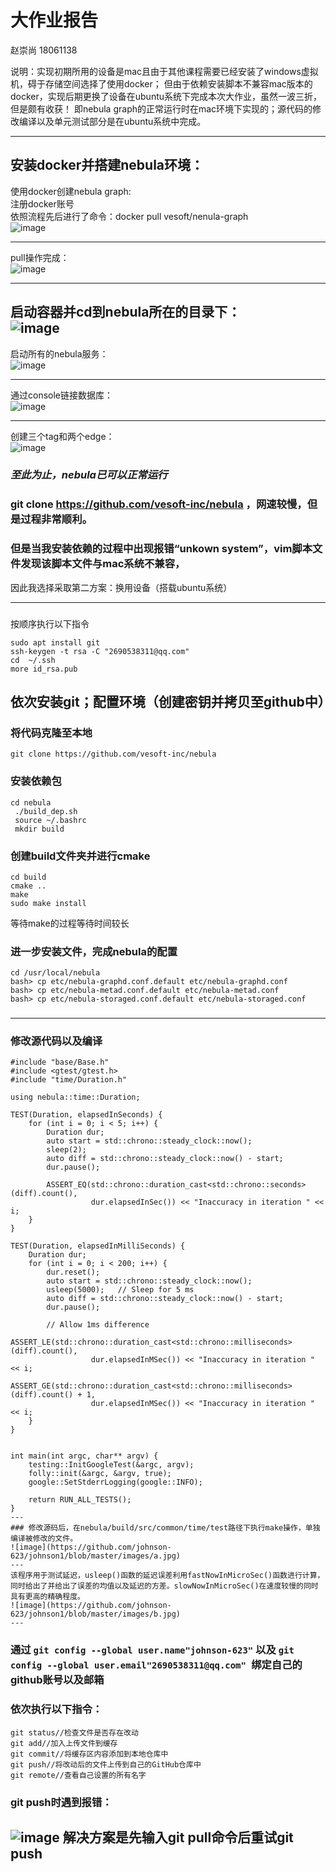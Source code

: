 # 大作业报告
赵崇尚 18061138

说明：实现初期所用的设备是mac且由于其他课程需要已经安装了windows虚拟机，碍于存储空间选择了使用docker；
但由于依赖安装脚本不兼容mac版本的docker，实现后期更换了设备在ubuntu系统下完成本次大作业，虽然一波三折，但是颇有收获！
即nebula graph的正常运行时在mac环境下实现的；源代码的修改编译以及单元测试部分是在ubuntu系统中完成。

---
## 安装docker并搭建nebula环境：   
使用docker创建nebula graph:    
注册docker账号    
依照流程先后进行了命令：docker pull vesoft/nenula-graph     
![image](https://github.com/johnson-623/johnson1/blob/master/images/1.png)

---
pull操作完成：   
![image](https://github.com/johnson-623/johnson1/blob/master/images/2.png)

---
启动容器并cd到nebula所在的目录下：    
![image](https://github.com/johnson-623/johnson1/blob/master/images/3.png)
---
启动所有的nebula服务：    
![image](https://github.com/johnson-623/johnson1/blob/master/images/4.png)

---
通过console链接数据库：    
![image](https://github.com/johnson-623/johnson1/blob/master/images/5.png)

---
创建三个tag和两个edge：    
![image](https://github.com/johnson-623/johnson1/blob/master/images/6.png)
### *至此为止，nebula已可以正常运行*    

### git clone https://github.com/vesoft-inc/nebula ，网速较慢，但是过程非常顺利。
### 但是当我安装依赖的过程中出现报错“unkown system”，vim脚本文件发现该脚本文件与mac系统不兼容，
因此我选择采取第二方案：换用设备（搭载ubuntu系统）
   
---
###
按顺序执行以下指令
```
sudo apt install git 
ssh-keygen -t rsa -C "2690538311@qq.com"
cd  ~/.ssh
more id_rsa.pub
```
依次安装git；配置环境（创建密钥并拷贝至github中）
---
### 将代码克隆至本地
`git clone https://github.com/vesoft-inc/nebula`
### 安装依赖包
```
cd nebula
 ./build_dep.sh
 source ~/.bashrc
 mkdir build
```
### 创建build文件夹并进行cmake
```
cd build
cmake ..
make
sudo make install
```    
等待make的过程等待时间较长
### 进一步安装文件，完成nebula的配置
```
cd /usr/local/nebula
bash> cp etc/nebula-graphd.conf.default etc/nebula-graphd.conf
bash> cp etc/nebula-metad.conf.default etc/nebula-metad.conf
bash> cp etc/nebula-storaged.conf.default etc/nebula-storaged.conf
```
###
###

---
### 修改源代码以及编译
```
#include "base/Base.h"
#include <gtest/gtest.h>
#include "time/Duration.h"

using nebula::time::Duration;

TEST(Duration, elapsedInSeconds) {
    for (int i = 0; i < 5; i++) {
        Duration dur;
        auto start = std::chrono::steady_clock::now();
        sleep(2);
        auto diff = std::chrono::steady_clock::now() - start;
        dur.pause();

        ASSERT_EQ(std::chrono::duration_cast<std::chrono::seconds>(diff).count(),
                  dur.elapsedInSec()) << "Inaccuracy in iteration " << i;
    }
}

TEST(Duration, elapsedInMilliSeconds) {
    Duration dur;
    for (int i = 0; i < 200; i++) {
        dur.reset();
        auto start = std::chrono::steady_clock::now();
        usleep(5000);   // Sleep for 5 ms
        auto diff = std::chrono::steady_clock::now() - start;
        dur.pause();

        // Allow 1ms difference
        ASSERT_LE(std::chrono::duration_cast<std::chrono::milliseconds>(diff).count(),
                  dur.elapsedInMSec()) << "Inaccuracy in iteration " << i;
        ASSERT_GE(std::chrono::duration_cast<std::chrono::milliseconds>(diff).count() + 1,
                  dur.elapsedInMSec()) << "Inaccuracy in iteration " << i;
    }
}


int main(int argc, char** argv) {
    testing::InitGoogleTest(&argc, argv);
    folly::init(&argc, &argv, true);
    google::SetStderrLogging(google::INFO);

    return RUN_ALL_TESTS();
}
---  
### 修改源码后，在nebula/build/src/common/time/test路径下执行make操作，单独编译被修改的文件。
![image](https://github.com/johnson-623/johnson1/blob/master/images/a.jpg)
---
该程序用于测试延迟，usleep()函数的延迟误差利用fastNowInMicroSec()函数进行计算，同时给出了并给出了误差的均值以及延迟的方差。slowNowInMicroSec()在速度较慢的同时具有更高的精确程度。 
![image](https://github.com/johnson-623/johnson1/blob/master/images/b.jpg)
---
```
### 通过 `git config --global user.name"johnson-623"` 以及 `git config --global user.email"2690538311@qq.com" `绑定自己的github账号以及邮箱
### 依次执行以下指令：
```
git status//检查文件是否存在改动
git add//加入上传文件到缓存
git commit//将缓存区内容添加到本地仓库中
git push//将改动后的文件上传到自己的GitHub仓库中
git remote//查看自己设置的所有名字
```
### git push时遇到报错：
![image](https://github.com/johnson-623/johnson1/blob/master/images/c.jpg)
**解决方案是先输入git pull命令后重试git push**
---




